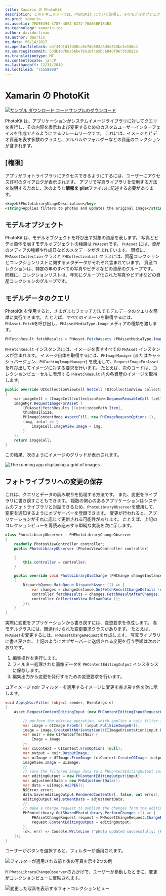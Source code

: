 ```yaml
---
title: Xamarin の PhotoKit
description: このドキュメントでは、PhotoKit について説明し、そのモデルオブジェクトについて説明し、モデルデータのクエリを実行し、変更をフォトライブラリに保存する方法について説明します。
ms.prod: xamarin
ms.assetid: 7FDEE394-3787-40FA-8372-76A05BF184B3
ms.technology: xamarin-ios
author: davidortinau
ms.author: daortin
ms.date: 06/14/2017
ms.openlocfilehash: def34efd1fd48cc0e7dd802a6d3e843be1e156a4
ms.sourcegitcommit: 5ddb107b0a56bef8a16fce5bc6846f9673b3b22e
ms.translationtype: MT
ms.contentlocale: ja-JP
ms.lasthandoff: 12/31/2019
ms.locfileid: "75558808"
---
```

# <a name="photokit-in-xamarinios"></a>Xamarin の PhotoKit

[![サンプル ダウンロード](~/media/shared/download.png) コードサンプルのダウンロード](https://docs.microsoft.com/samples/xamarin/ios-samples/ios11-samplephotoapp/)

PhotoKit は、アプリケーションがシステムイメージライブラリに対してクエリを実行し、その内容を表示および変更するためのカスタムユーザーインターフェイスを作成できるようにするフレームワークです。 これには、イメージとビデオ資産を表す多数のクラスと、アルバムやフォルダーなどの資産のコレクションが含まれます。

## <a name="permissions"></a>[権限]

アプリがフォトライブラリにアクセスできるようにするには、ユーザーにアクセス許可のダイアログが表示されます。 アプリで写真ライブラリを使用する方法を説明するために、次のような**情報を plist**ファイルに記述する必要があります。

```xml
<key>NSPhotoLibraryUsageDescription</key>
<string>Applies filters to photos and updates the original image</string>
```

## <a name="model-objects"></a>モデルオブジェクト

PhotoKit は、モデルオブジェクトを呼び出す対象の資産を表します。 写真とビデオ自体を表すモデルオブジェクトの種類は `PHAsset`です。 `PHAsset` には、資産のメディアの種類や作成日などのメタデータが含まれています。
同様に、`PHAssetCollection` クラスと `PHCollectionList` クラスには、資産コレクションとコレクションリストに関するメタデータがそれぞれ含まれています。 資産コレクションは、特定の年のすべての写真やビデオなどの資産のグループです。 同様に、コレクションリストは、年別にグループ化された写真やビデオなどの資産コレクションのグループです。

## <a name="querying-model-data"></a>モデルデータのクエリ

PhotoKit を使用すると、さまざまなフェッチ方法でモデルデータのクエリを簡単に実行できます。 たとえば、すべてのイメージを取得するには、`PHAsset.Fetch`を呼び出し、`PHAssetMediaType.Image` メディアの種類を渡します。

```csharp
PHFetchResult fetchResults = PHAsset.FetchAssets (PHAssetMediaType.Image, null);
```

`PHFetchResult` インスタンスには、イメージを表すすべての `PHAsset` インスタンスが含まれます。 イメージ自体を取得するには、`PHImageManager` (またはキャッシュバージョン、`PHCachingImageManager`) を使用して、`RequestImageForAsset`を呼び出してイメージに対する要求を行います。 たとえば、次のコードは、コレクションビューセルに表示する `PHFetchResult` 内の各資産のイメージを取得します。

```csharp
public override UICollectionViewCell GetCell (UICollectionView collectionView, NSIndexPath indexPath)
{
    var imageCell = (ImageCell)collectionView.DequeueReusableCell (cellId, indexPath);
    imageMgr.RequestImageForAsset (
        (PHAsset)fetchResults [(uint)indexPath.Item],
        thumbnailSize,
        PHImageContentMode.AspectFill, new PHImageRequestOptions (),
        (img, info) => {
            imageCell.ImageView.Image = img;
        }
    );
    return imageCell;
}
```

この結果、次のようにイメージのグリッドが表示されます。

![](photokit-images/image4.png "The running app displaying a grid of images")

## <a name="saving-changes-to-the-photo-library"></a>フォトライブラリへの変更の保存

これは、クエリとデータの読み取りを処理する方法です。 また、変更をライブラリに書き戻すこともできます。 複数の関心のあるアプリケーションはシステムのフォトライブラリと対話できるため、`PhotoLibraryObserver`を使用して、変更を通知するようにオブザーバーを登録できます。 変更が行われると、アプリケーションがそれに応じて更新される可能性があります。 たとえば、上記のコレクションビューを再読み込みする単純な実装を次に示します。

```csharp
class PhotoLibraryObserver : PHPhotoLibraryChangeObserver
{
    readonly PhotosViewController controller;
    public PhotoLibraryObserver (PhotosViewController controller)

    {
        this.controller = controller;
    }

    public override void PhotoLibraryDidChange (PHChange changeInstance)
    {
        DispatchQueue.MainQueue.DispatchAsync (() => {
            var changes = changeInstance.GetFetchResultChangeDetails (controller.fetchResults);
            controller.fetchResults = changes.FetchResultAfterChanges;
            controller.CollectionView.ReloadData ();
        });
    }
}
```

実際に変更をアプリケーションから書き戻すには、変更要求を作成します。 各モデルクラスには、関連付けられた変更要求クラスがあります。 たとえば、`PHAsset`を変更するには、`PHAssetChangeRequest`を作成します。 写真ライブラリに書き戻され、上記のようにオブザーバーに送信される変更を行う手順は次のとおりです。

1. 編集操作を実行します。
2. フィルター処理された画像データを `PHContentEditingOutput` インスタンスに保存します。
3. 編集出力から変更を発行するための変更要求を行います。

コアイメージ noir フィルターを適用するイメージに変更を書き戻す例を次に示します。

```csharp
void ApplyNoirFilter (object sender, EventArgs e)
{
    Asset.RequestContentEditingInput (new PHContentEditingInputRequestOptions (), (input, options) => {

        // perform the editing operation, which applies a noir filter in this case
        var image = CIImage.FromUrl (input.FullSizeImageUrl);
        image = image.CreateWithOrientation((CIImageOrientation)input.FullSizeImageOrientation);
        var noir = new CIPhotoEffectNoir {
            Image = image
        };
        var ciContext = CIContext.FromOptions (null);
        var output = noir.OutputImage;
        var uiImage = UIImage.FromImage (ciContext.CreateCGImage (output, output.Extent));
        imageView.Image = uiImage;
        //
        // save the filtered image data to a PHContentEditingOutput instance
        var editingOutput = new PHContentEditingOutput(input);
        var adjustmentData = new PHAdjustmentData();
        var data = uiImage.AsJPEG();
        NSError error;
        data.Save(editingOutput.RenderedContentUrl, false, out error);
        editingOutput.AdjustmentData = adjustmentData;
        //
        // make a change request to publish the changes form the editing output
        PHPhotoLibrary.GetSharedPhotoLibrary.PerformChanges (() => {
            PHAssetChangeRequest request = PHAssetChangeRequest.ChangeRequest(Asset);
            request.ContentEditingOutput = editingOutput;
        },
        (ok, err) => Console.WriteLine ("photo updated successfully: {0}", ok));
    });
}
```

ユーザーがボタンを選択すると、フィルターが適用されます。

![フィルターが適用される前と後の写真を示す2つの例](photokit-images/image5.png)

`PHPhotoLibraryChangeObserver`のおかげで、ユーザーが移動したときに、変更がコレクションビューに反映されます。

![変更した写真を表示するフォトコレクションビュー](photokit-images/image6.png)
